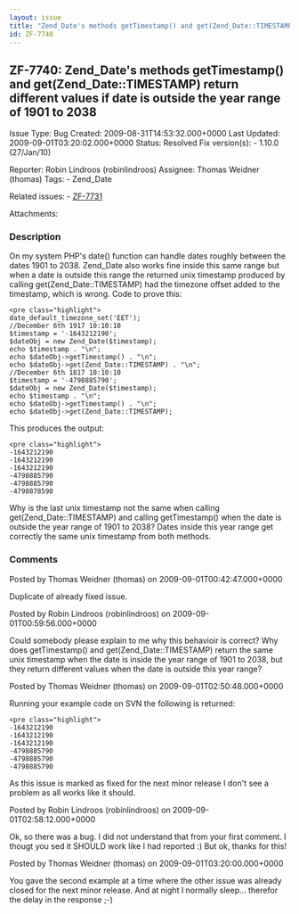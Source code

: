 ```yaml
---
layout: issue
title: "Zend_Date's methods getTimestamp() and get(Zend_Date::TIMESTAMP) return different values if date is outside the year range of 1901 to 2038"
id: ZF-7740
---
```


ZF-7740: Zend\_Date's methods getTimestamp() and get(Zend\_Date::TIMESTAMP) return different values if date is outside the year range of 1901 to 2038
-----------------------------------------------------------------------------------------------------------------------------------------------------

 Issue Type: Bug Created: 2009-08-31T14:53:32.000+0000 Last Updated: 2009-09-01T03:20:02.000+0000 Status: Resolved Fix version(s): - 1.10.0 (27/Jan/10)
 
 Reporter:  Robin Lindroos (robinlindroos)  Assignee:  Thomas Weidner (thomas)  Tags: - Zend\_Date
 
 Related issues: - [ZF-7731](/issues/browse/ZF-7731)
 
 Attachments: 
### Description

On my system PHP's date() function can handle dates roughly between the dates 1901 to 2038. Zend\_Date also works fine inside this same range but when a date is outside this range the returned unix timestamp produced by calling get(Zend\_Date::TIMESTAMP) had the timezone offset added to the timestamp, which is wrong. Code to prove this:

 
    <pre class="highlight">
    date_default_timezone_set('EET');
    //December 6th 1917 10:10:10
    $timestamp = '-1643212190';
    $dateObj = new Zend_Date($timestamp);
    echo $timestamp . "\n";
    echo $dateObj->getTimestamp() . "\n";
    echo $dateObj->get(Zend_Date::TIMESTAMP) . "\n";
    //December 6th 1817 10:10:10
    $timestamp = '-4798885790';
    $dateObj = new Zend_Date($timestamp);
    echo $timestamp . "\n";
    echo $dateObj->getTimestamp() . "\n";
    echo $dateObj->get(Zend_Date::TIMESTAMP);


This produces the output:

 
    <pre class="highlight">
    -1643212190
    -1643212190
    -1643212190
    -4798885790
    -4798885790
    -4798878590


Why is the last unix timestamp not the same when calling get(Zend\_Date::TIMESTAMP) and calling getTimestamp() when the date is outside the year range of 1901 to 2038? Dates inside this year range get correctly the same unix timestamp from both methods.

 

 

### Comments

Posted by Thomas Weidner (thomas) on 2009-09-01T00:42:47.000+0000

Duplicate of already fixed issue.

 

 

Posted by Robin Lindroos (robinlindroos) on 2009-09-01T00:59:56.000+0000

Could somebody please explain to me why this behavioir is correct? Why does getTimestamp() and get(Zend\_Date::TIMESTAMP) return the same unix timestamp when the date is inside the year range of 1901 to 2038, but they return different values when the date is outside this year range?

 

 

Posted by Thomas Weidner (thomas) on 2009-09-01T02:50:48.000+0000

Running your example code on SVN the following is returned:

 
    <pre class="highlight">
    -1643212190
    -1643212190
    -1643212190
    -4798885790
    -4798885790
    -4798885790


As this issue is marked as fixed for the next minor release I don't see a problem as all works like it should.

 

 

Posted by Robin Lindroos (robinlindroos) on 2009-09-01T02:58:12.000+0000

Ok, so there was a bug. I did not understand that from your first comment. I thougt you sed it SHOULD work like I had reported :) But ok, thanks for this!

 

 

Posted by Thomas Weidner (thomas) on 2009-09-01T03:20:00.000+0000

You gave the second example at a time where the other issue was already closed for the next minor release. And at night I normally sleep... therefor the delay in the response ;-)

 

 